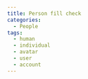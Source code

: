 ```yaml
---
title: Person fill check
categories:
  - People
tags:
  - human
  - individual
  - avatar
  - user
  - account
---
```

